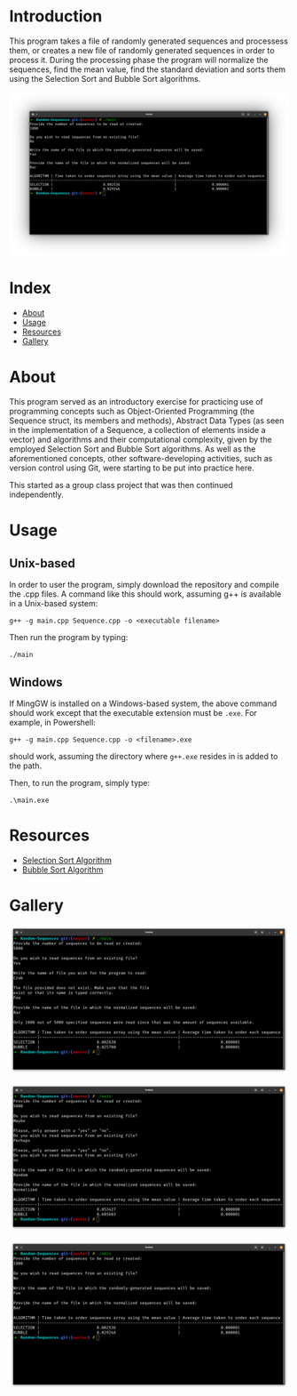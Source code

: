 # Introduction
This program takes a file of randomly generated sequences and processess them, or creates a new file of randomly generated sequences in order to process it. During the processing phase the program will normalize the sequences, find the mean value, find the standard deviation and sorts them using the Selection Sort and Bubble Sort algorithms.

<p align="center">
    <img src="gallery/sample.png">
</p>

# Index
- [About](#About)
- [Usage](#Usage)
- [Resources](#Resources)
- [Gallery](#Gallery)

# About
This program served as an introductory exercise for practicing use of programming concepts such as Object-Oriented Programming (the Sequence struct, its members and methods), Abstract Data Types (as seen in the implementation of a Sequence, a collection of elements inside a vector) and algorithms and their computational complexity, given by the employed Selection Sort and Bubble Sort algorithms. As well as the aforementioned concepts, other software-developing activities, such as version control using Git, were starting to be put into practice here.

This started as a group class project that was then continued independently.

# Usage
## Unix-based
In order to user the program, simply download the repository and compile the .cpp files. A command like this should work, assuming g++ is available in a Unix-based system:
```
g++ -g main.cpp Sequence.cpp -o <executable filename>
```
Then run the program by typing:
```
./main
```

## Windows
If MingGW is installed on a Windows-based system, the above command should work except that the executable extension must be `.exe`. For example, in Powershell:
```
g++ -g main.cpp Sequence.cpp -o <filename>.exe
```
should work, assuming the directory where `g++.exe` resides in is added to the path.

Then, to run the program, simply type:
```
.\main.exe
```

# Resources
- [Selection Sort Algorithm](https://en.wikipedia.org/wiki/Selection_sort)
- [Bubble Sort Algorithm](https://en.wikipedia.org/wiki/Bubble_sort#:~:text=Bubble%20sort%2C%20sometimes%20referred%20to,until%20the%20list%20is%20sorted.)

# Gallery
![Wrong Name or Nonexistent File](gallery/wrongFileName.png)

![Wrong Answer to Yes-No Question](gallery/wrongAnswer.png)

![Sample Output](gallery/sampleOutput.png)
